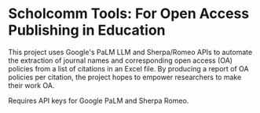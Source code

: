 # Scholcomm Tools: For Open Access Publishing in Education

This project uses Google's PaLM LLM and Sherpa/Romeo APIs to automate the extraction of journal names and corresponding open access (OA) policies from a list of citations in an Excel file. By producing a report of OA policies per citation, the project hopes to empower researchers to make their work OA.

Requires API keys for Google PaLM and Sherpa Romeo.
